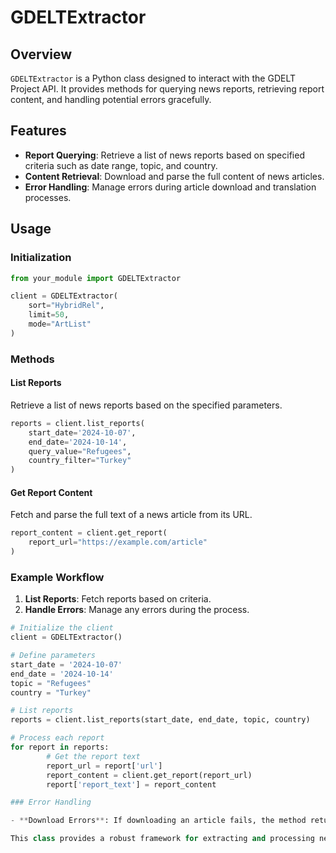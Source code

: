 # GDELTExtractor

## Overview

`GDELTExtractor` is a Python class designed to interact with the GDELT Project API. It provides methods for querying news reports, retrieving report content, and handling potential errors gracefully.

## Features

- **Report Querying**: Retrieve a list of news reports based on specified criteria such as date range, topic, and country.
- **Content Retrieval**: Download and parse the full content of news articles.
- **Error Handling**: Manage errors during article download and translation processes.

## Usage

### Initialization

```python
from your_module import GDELTExtractor

client = GDELTExtractor(
    sort="HybridRel",
    limit=50,
    mode="ArtList"
)
```

### Methods

#### List Reports

Retrieve a list of news reports based on the specified parameters.

```python
reports = client.list_reports(
    start_date='2024-10-07',
    end_date='2024-10-14',
    query_value="Refugees",
    country_filter="Turkey"
)
```

#### Get Report Content

Fetch and parse the full text of a news article from its URL.

```python
report_content = client.get_report(
    report_url="https://example.com/article"
)
```


### Example Workflow

1. **List Reports**: Fetch reports based on criteria.
2. **Handle Errors**: Manage any errors during the process.

```python
# Initialize the client
client = GDELTExtractor()

# Define parameters
start_date = '2024-10-07'
end_date = '2024-10-14'
topic = "Refugees"
country = "Turkey"

# List reports
reports = client.list_reports(start_date, end_date, topic, country)

# Process each report
for report in reports:
        # Get the report text
        report_url = report['url']
        report_content = client.get_report(report_url)
        report['report_text'] = report_content

### Error Handling

- **Download Errors**: If downloading an article fails, the method returns `None` for the text.

This class provides a robust framework for extracting and processing news data from the GDELT Project, with built-in error handling to ensure smooth operation.